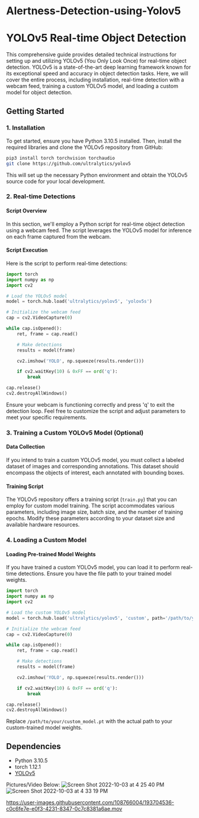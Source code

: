 # Alertness-Detection-using-Yolov5

# YOLOv5 Real-time Object Detection

This comprehensive guide provides detailed technical instructions for setting up and utilizing YOLOv5 (You Only Look Once) for real-time object detection. YOLOv5 is a state-of-the-art deep learning framework known for its exceptional speed and accuracy in object detection tasks. Here, we will cover the entire process, including installation, real-time detection with a webcam feed, training a custom YOLOv5 model, and loading a custom model for object detection.

## Getting Started

### 1. Installation

To get started, ensure you have Python 3.10.5 installed. Then, install the required libraries and clone the YOLOv5 repository from GitHub:

```bash
pip3 install torch torchvision torchaudio
git clone https://github.com/ultralytics/yolov5
```

This will set up the necessary Python environment and obtain the YOLOv5 source code for your local development.

### 2. Real-time Detections

#### Script Overview

In this section, we'll employ a Python script for real-time object detection using a webcam feed. The script leverages the YOLOv5 model for inference on each frame captured from the webcam.

#### Script Execution

Here is the script to perform real-time detections:

```python
import torch
import numpy as np
import cv2

# Load the YOLOv5 model
model = torch.hub.load('ultralytics/yolov5', 'yolov5s')

# Initialize the webcam feed
cap = cv2.VideoCapture(0)

while cap.isOpened():
    ret, frame = cap.read()

    # Make detections
    results = model(frame)

    cv2.imshow('YOLO', np.squeeze(results.render()))

    if cv2.waitKey(10) & 0xFF == ord('q'):
        break

cap.release()
cv2.destroyAllWindows()
```

Ensure your webcam is functioning correctly and press 'q' to exit the detection loop. Feel free to customize the script and adjust parameters to meet your specific requirements.

### 3. Training a Custom YOLOv5 Model (Optional)

#### Data Collection

If you intend to train a custom YOLOv5 model, you must collect a labeled dataset of images and corresponding annotations. This dataset should encompass the objects of interest, each annotated with bounding boxes.

#### Training Script

The YOLOv5 repository offers a training script (`train.py`) that you can employ for custom model training. The script accommodates various parameters, including image size, batch size, and the number of training epochs. Modify these parameters according to your dataset size and available hardware resources.

### 4. Loading a Custom Model

#### Loading Pre-trained Model Weights

If you have trained a custom YOLOv5 model, you can load it to perform real-time detections. Ensure you have the file path to your trained model weights.

```python
import torch
import numpy as np
import cv2

# Load the custom YOLOv5 model
model = torch.hub.load('ultralytics/yolov5', 'custom', path='/path/to/your/custom_model.pt', force_reload=True)

# Initialize the webcam feed
cap = cv2.VideoCapture(0)

while cap.isOpened():
    ret, frame = cap.read()

    # Make detections
    results = model(frame)

    cv2.imshow('YOLO', np.squeeze(results.render()))

    if cv2.waitKey(10) & 0xFF == ord('q'):
        break

cap.release()
cv2.destroyAllWindows()
```

Replace `/path/to/your/custom_model.pt` with the actual path to your custom-trained model weights.

## Dependencies

- Python 3.10.5
- torch 1.12.1
- [YOLOv5](https://github.com/ultralytics/yolov5)


Pictures/Video Below:
![Screen Shot 2022-10-03 at 4 25 40 PM](https://user-images.githubusercontent.com/108766004/193704501-51e3ee96-7cfa-454d-a93f-81e714e6fa48.png)
![Screen Shot 2022-10-03 at 4 33 19 PM](https://user-images.githubusercontent.com/108766004/193704509-b276f5ba-0a4e-4018-aaff-aee907ab9ac0.png)


https://user-images.githubusercontent.com/108766004/193704536-c0c6fe7e-e0f3-4231-8347-0c7c8381a6ae.mov


